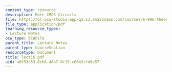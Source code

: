 ```yaml
---
content_type: resource
description: More CMOS Circuits
file: https://ol-ocw-studio-app-qa.s3.amazonaws.com/courses/6-896-theory-of-parallel-hardware-sma-5511-spring-2004/a0f53a536cb648a78c15c6642cfd6e57_lect16.pdf
file_type: application/pdf
learning_resource_types:
- Lecture Notes
ocw_type: OCWFile
parent_title: Lecture Notes
parent_type: CourseSection
resourcetype: Document
title: lect16.pdf
uid: a0f53a53-6cb6-48a7-8c15-c6642cfd6e57
---
```

